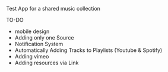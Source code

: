 Test App for a shared music collection

TO-DO
- mobile design
- Adding only one Source
- Notification System
- Automatically Adding Tracks to Playlists (Youtube & Spotify)
- Adding vimeo
- Adding resources via Link

